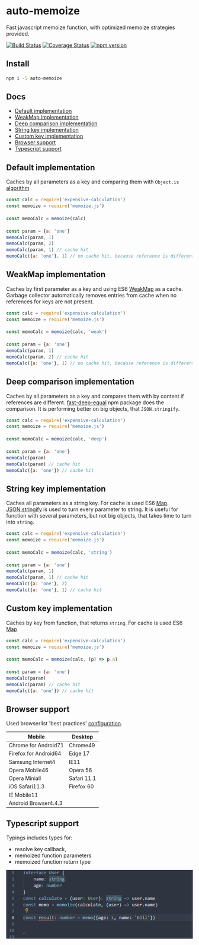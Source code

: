 # auto-memoize
Fast javascript memoize function, with optimized memoize strategies provided.

[![Build Status](https://travis-ci.com/pavel-surinin/auto-memoize.svg?branch=master)](https://travis-ci.com/pavel-surinin/auto-memoize)
[![Coverage Status](https://coveralls.io/repos/github/pavel-surinin/auto-memoize/badge.svg?branch=master)](https://coveralls.io/github/pavel-surinin/auto-memoize?branch=master)
[![npm version](https://badge.fury.io/js/auto-memoize.svg)](https://badge.fury.io/js/auto-memoize)
## Install
```bash
npm i -S auto-memoize
```
## Docs
  - [Default implementation](#default-implementation)
  - [WeakMap implementation](#weakmap-implementation)
  - [Deep comparison implementation](#deep-comparison-implementation)
  - [String key implementation](#string-key-implementation)
  - [Custom key implementation](#custom-key-implementation)
  - [Browser support](#browser-support)
  - [Typescript support](#typescript-support)

## Default implementation

Caches by all parameters as a key and comparing them with `Object.is` [algorithm](https://www.ecma-international.org/ecma-262/6.0/#sec-object.is)
```javascript
const calc = require('expensive-calculation')
const memoize = require('memoize.js')

const memoCalc = memoize(calc)

const param = {a: 'one'}
memoCalc(param, 1)
memoCalc(param, 2)
memoCalc(param, 1) // cache hit
memoCalc({a: 'one'}, 1) // no cache hit, because reference is different
```

## WeakMap implementation
Caches by first parameter as a key and using ES6 [WeakMap](https://developer.mozilla.org/en-US/docs/Web/JavaScript/Reference/Global_Objects/WeakMap) as a cache. Garbage collector automatically removes entries from cache when no references for keys are not present.
```javascript
const calc = require('expensive-calculation')
const memoize = require('memoize.js')

const memoCalc = memoize(calc, 'weak')

const param = {a: 'one'}
memoCalc(param, 1)
memoCalc(param, 2) // cache hit
memoCalc({a: 'one'}, 1) // no cache hit, because reference is different
```

## Deep comparison implementation
Caches by all parameters as a key and compares them with by content if references are different.
[fast-deep-equal](https://www.npmjs.com/package/fast-deep-equal)
npm package does the comparison.
It is performing better on big objects, that `JSON.stringify`.
```javascript
const calc = require('expensive-calculation')
const memoize = require('memoize.js')

const memoCalc = memoize(calc, 'deep')

const param = {a: 'one'}
memoCalc(param)
memoCalc(param) // cache hit
memoCalc({a: 'one'}) // cache hit
```

## String key implementation

Caches all parameters as a string key. For cache is used 
ES6 [Map](https://developer.mozilla.org/en-US/docs/Web/JavaScript/Reference/Global_Objects/Map). [JSON.stringify](https://developer.mozilla.org/en-US/docs/Web/JavaScript/Reference/Global_Objects/JSON/stringify)
 is used to turn every parameter to string. It is useful for function with several parameters, but not big objects, that takes time to turn into `string`.

```javascript
const calc = require('expensive-calculation')
const memoize = require('memoize.js')

const memoCalc = memoize(calc, 'string')

const param = {a: 'one'}
memoCalc(param, 1)
memoCalc(param, 1) // cache hit
memoCalc({a: 'one'}, 2) 
memoCalc({a: 'one'}, 1) // cache hit
```

## Custom key implementation
Caches by key from function, that returns `string`. For cache is used ES6 [Map](https://developer.mozilla.org/en-US/docs/Web/JavaScript/Reference/Global_Objects/Map)

```javascript
const calc = require('expensive-calculation')
const memoize = require('memoize.js')

const memoCalc = memoize(calc, (p) => p.a)

const param = {a: 'one'}
memoCalc(param)
memoCalc(param) // cache hit
memoCalc({a: 'one'}) // cache hit
```

## Browser support
Used browserlist 'best practices' [configuration](https://github.com/browserslist/browserslist#best-practices).

| Mobile	| Desktop   	|
|---	|---	|
| Chrome for Android71 | Chrome49 |
| Firefox for Android64 | Edge 17 |
| Samsung Internet4 | IE11 |
| Opera Mobile46  	| Opera 56 |
| Opera Miniall | Safari 11.1 |
| iOS Safari11.3	| Firefox 60 |
| IE Mobile11  |   	|
| Android Browser4.4.3 |   	|

## Typescript support
Typings includes types for: 
 - resolve key callback,
 - memoized function parameters
 - memoized function return type
  
![alt text](https://github.com/pavel-surinin/auto-memoize/blob/master/docs/memoize.gif?raw=true "Typescript typings")
